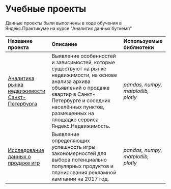 # Учебные проекты

Данные проекты были выполнены в ходе обучения в Яндекс.Практикуме на курсе "Аналитик данных буткемп" 

| Название проекта | Описание | Используемые библиотеки |
| :--------------- | :------- |:----------------------- |
| [Аналитика рынка недвижимости Санкт-Петербурга](https://github.com/askuzmenko/Projects/tree/main/real_estate_market_spb) | Выявление особенностей и зависимостей, которые существуют на рынке недвижимости, на основе анализа архива объявлений о продаже квартир в Санкт-Петербурге и соседних населённых пунктов, размещенных на площадке сервиса Яндекс.Недвижимость. | *pandas, numpy, matplotlib, plotly* |
| [Исследование данных о продаже игр](https://github.com/askuzmenko/Projects/tree/main/sale_of_games) | Выявление определяющих успешность игры закономерностей для выбора потенциально популярных продуктов и планирования рекламной кампании на 2017 год. | *pandas, numpy, matplotlib, plotly* | 
